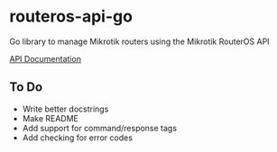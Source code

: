 routeros-api-go
===============

Go library to manage Mikrotik routers using the Mikrotik RouterOS API

[API Documentation](http://godoc.org/github.com/Netwurx/routeros-api-go)

## To Do
* Write better docstrings
* Make README
* Add support for command/response tags
* Add checking for error codes
